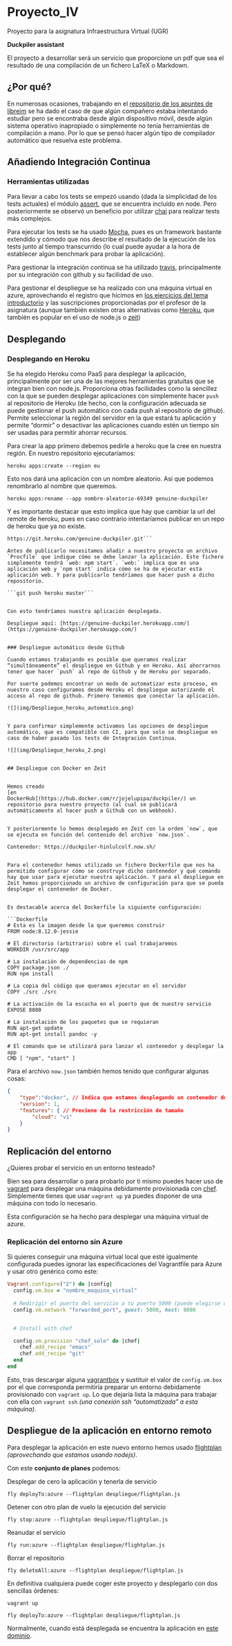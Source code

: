 # Proyecto_IV
Proyecto para la asignatura Infraestructura Virtual (UGR)

**Duckpiler assistant**

El proyecto a desarrollar será un servicio que proporcione un pdf que
sea el resultado de una compilación de un fichero LaTeX o Markdown.




## ¿Por qué?

En numerosas ocasiones, trabajando en el [repositorio de los apuntes
de libreim](https://github.com/libreim/apuntesDGIIM) se ha dado el
caso de que algún compañero estaba intentando estudiar pero se
encontraba desde algún dispositivo móvil, desde algún sistema
operativo inapropiado o simplemente no tenía herramientas de
compilación a mano. Por lo que se pensó hacer algún tipo de compilador
automático que resuelva este problema. 

## Añadiendo Integración Continua

### Herramientas utilizadas

Para llevar a cabo los tests se empezó usando (dada la simplicidad de los
tests actuales) el
módulo [assert](https://nodejs.org/api/assert.html), que se encuentra
incluído en node. Pero posteriormente se observó un beneficio por
utilizar [chai](https://www.chaijs.com/) para realizar tests más
complejos.

Para ejecutar los tests se ha usado [Mocha](https://mochajs.org/),
pues es un framework bastante extendido y cómodo que nos describe el
resultado de la ejecución de los tests junto al tiempo transcurrido
(lo cual puede ayudar a la hora de establecer algún benchmark para
probar la aplicación).

Para gestionar la integración continua se ha
utilizado [travis](https://travis-ci.org/), principalmente por su
integración con github y su facilidad de uso.

Para gestionar el despliegue se ha realizado con una máquina
virtual en azure, aprovechando el registro que hicimos
en
[los ejercicios del tema introductorio](https://github.com/jojelupipa/Ejercicios_IV_18_19/blob/master/Relaciones%20de%20ejercicios/Tema%201.md) y
las suscripciones proporcionadas por el profesor de la asignatura
(aunque   también existen otras alternativas
como [Heroku](https://www.heroku.com/nodejs), que también es popular
en el uso de node.js o [zeit](http://zeit.co/)) 

## Desplegando

### Desplegando en Heroku

Se ha elegido Heroku como PaaS para desplegar la aplicación,
principalmente por ser una de las mejores herramientas gratuitas que
se integran bien con node.js. Proporciona otras
facilidades como la sencillez con la que se pueden desplegar
aplicaciones con simplemente hacer `push` al repositorio de Heroku (de
hecho, con la configuración adecuada se puede gestionar el push
automático con cada push al repositorio de github). Permite
seleccionar la región del servidor en la que estará tu aplicación y
permite “dormir” o desactivar las aplicaciones cuando estén un tiempo
sin ser usadas para permitir ahorrar recursos.

Para crear la app primero debemos pedirle a heroku que la cree en
nuestra región. En nuestro repositorio ejecutaríamos:

```heroku apps:create --region eu ```

Esto nos dará una aplicación con un nombre aleatorio. Así que podemos
renombrarlo al nombre que queremos.

```heroku apps:rename --app nombre-aleatorio-69349 genuine-duckpiler```

Y es importante destacar que esto implica que hay que cambiar la url
del remote de heroku, pues en caso contrario intentaríamos publicar en
un repo de heroku que ya no existe.

```git remote set-url heroku
https://git.heroku.com/genuine-duckpiler.git```

Antes de publicarlo necesitamos añadir a nuestro proyecto un archivo
`Procfile` que indique cómo se debe lanzar la aplicación. Este fichero
simplemente tendrá `web: npm start`. `web:` implica que es una
aplicación web y `npm start` indica cómo se ha de ejecutar esta
aplicación web. Y para publicarlo tendríamos que hacer push a dicho
repositorio. 

```git push heroku master```


Con esto tendríamos nuestra aplicación desplegada.

Despliegue aquí: [https://genuine-duckpiler.herokuapp.com/](https://genuine-duckpiler.herokuapp.com/)


### Despliegue automático desde Github

Cuando estamos trabajando es posible que queramos realizar
“simultáneamente” el despliegue en Github y en Heroku. Así ahorrarnos
tener que hacer `push` al repo de Github y de Heroku por separado.

Por suerte podemos encontrar un modo de automatizar este proceso, en
nuestro caso configuramos desde Heroku el despliegue autorizando el
acceso al repo de github. Primero tenemos que conectar la aplicación.

![](img/Despliegue_heroku_automatico.png)


Y para confirmar simplemente activamos las opciones de despliegue
automático, que es compatible con CI, para que solo se despliegue en
caso de haber pasado los tests de Integración Continua.

![](img/Despliegue_heroku_2.png)


## Despliegue con Docker en Zeit


Hemos creado
[en
DockerHub](https://hub.docker.com/r/jojelupipa/duckpiler/) un
repositorio para nuestro proyecto (al cual se publicará
automáticamente al hacer push a Github con un webhook). 


Y posteriormente lo hemos desplegado en Zeit con la orden `now`, que
se ejecuta en función del contenido del archivo `now.json`.

Contenedor: https://duckpiler-hinlulcolf.now.sh/


Para el contenedor hemos utilizado un fichero Dockerfile que nos ha
permitido configurar cómo se construye dicho contenedor y qué comando
hay que usar para ejecutar nuestra aplicación. Y para el despliegue en
Zeit hemos proporcionado un archivo de configuración para que se pueda
desplegar el contenedor de Docker.


Es destacable acerca del Dockerfile la siguiente configuración:

```Dockerfile
# Esta es la imagen desde la que queremos construir 
FROM node:8.12.0-jessie

# El directorio (arbitrario) sobre el cual trabajaremos
WORKDIR /usr/src/app

# La instalación de dependencias de npm
COPY package.json ./
RUN npm install

# La copia del código que queramos ejecutar en el servidor
COPY ./src ./src 

# La activación de la escucha en el puerto que de nuestro servicio
EXPOSE 8080

# La instalación de los paquetes que se requieran
RUN apt-get update
RUN apt-get install pandoc -y

# El comando que se utilizará para lanzar el contenedor y desplegar la app
CMD [ "npm", "start" ]
```

Para el archivo `now.json` también hemos tenido que configurar algunas cosas:

```json
{
    "type":"docker", // Indica que estamos desplegando un contenedor de Docker
    "version": 1,
    "features": { // Previene de la restricción de tamaño
        "cloud": "v1"
    }
}
```

## Replicación del entorno

¿Quieres probar el servicio en un entorno testeado?

Bien sea para desarrollar o para probarlo por ti mismo puedes hacer
uso de [vagrant](https://www.vagrantup.com/) para desplegar una
máquina debidamente provisionada
con [chef](https://www.chef.io/chef/). Simplemente tienes que usar
`vagrant up` ya puedes disponer de una máquina con todo lo necesario.

Esta configuración se ha hecho para desplegar una máquina virtual de
azure. 

### Replicación del entorno sin Azure

Si quieres conseguir una máquina virtual local que esté igualmente
configurada puedes ignorar las especificaciones del Vagrantfile para
Azure y usar otro genérico como este:

```ruby
Vagrant.configure("2") do |config|
  config.vm.box = "nombre_maquina_virtual"
  
  # Redirigir el puerto del servicio a tu puerto 5000 (puede elegirse otro)
  config.vm.network "forwarded_port", guest: 5000, host: 8080


  # Install with chef

  config.vm.provision "chef_solo" do |chef|
    chef.add_recipe "emacs"
    chef.add_recipe "git"
  end
end
```

Esto, tras descargar alguna [vagrantbox](https://www.vagrantbox.es/) y
sustituir el valor de `config.vm.box` por el que corresponda
permitiría preparar un entorno debidamente provisionado con `vagrant
up`. Lo que dejaría lista la máquina para trabajar con ella con
`vagrant ssh` *(una conexión ssh “automatizada” a esta máquina)*.


## Despliegue de la aplicación en entorno remoto

Para desplegar la aplicación en este nuevo entorno hemos
usado [flightplan](https://www.npmjs.com/package/flightplan)
*(aprovechando que estamos usando nodejs)*. 

Con este **conjunto de planes** podemos:

Desplegar de cero la aplicación y tenerla de servicio

`fly deployTo:azure --flightplan despliegue/flightplan.js` 

Detener con otro plan de vuelo la ejecución del servicio

`fly stop:azure --flightplan despliegue/flightplan.js` 

Reanudar el servicio

`fly run:azure --flightplan despliegue/flightplan.js` 

Borrar el repositorio

`fly deleteAll:azure --flightplan despliegue/flightplan.js` 


En definitiva cualquiera puede coger este proyecto y desplegarlo con
dos sencillas órdenes:

`vagrant up`

`fly deployTo:azure --flightplan despliegue/flightplan.js`

Normalmente, cuando está desplegada se encuentra la aplicación en
[este dominio](http://duckpiler.westeurope.cloudapp.azure.com:8080).
